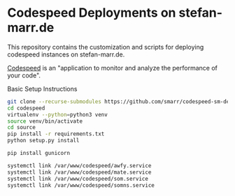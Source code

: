 # Codespeed Deployments on stefan-marr.de

This repository contains the customization and scripts for deploying codespeed
instances on stefan-marr.de.

[Codespeed](https://github.com/tobami/codespeed) is an "application to monitor and analyze the performance of your code".

Basic Setup Instructions

```bash
git clone --recurse-submodules https://github.com/smarr/codespeed-sm-deploy codespeed
cd codespeed
virtualenv --python=python3 venv
source venv/bin/activate
cd source
pip install -r requirements.txt
python setup.py install

pip install gunicorn

systemctl link /var/www/codespeed/awfy.service
systemctl link /var/www/codespeed/mate.service
systemctl link /var/www/codespeed/som.service
systemctl link /var/www/codespeed/somns.service
```

